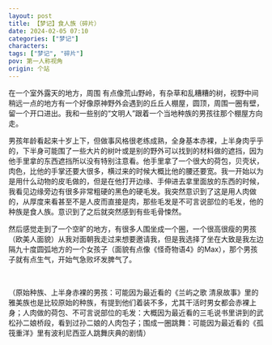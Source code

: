 ```yaml
---
layout: post
title: 【梦记】食人族（碎片）
date: 2024-02-05 07:10
categories: ["梦记"]
characters: 
tags: ["梦记", "碎片"]
pov: 第一人称视角
origin: 个站
---
```


在一个室外露天的地方，周围 有点像荒山野岭，有杂草和乱糟糟的树，视野中间稍远一点的地方有一个好像原神野外会遇到的丘丘人棚屋，圆顶，周围一圈有壁，留一个开口进出。我和一些别的“文明人”跟着一个当地种族的男孩往那个棚屋方向走。

男孩年龄看起来十岁上下，但做事风格很老练成熟，全身基本赤裸，上半身肉乎乎的，下半身可能围了一些大片的树叶或是别的野外可以找到的材料做的遮挡，因为他手里拿的东西遮挡所以没有特别注意看。他手里拿了一个很大的荷包，贝壳状，肉色，比他的手掌还要大很多，横过来的时候大概比他的腰还要宽。我一开始以为是用什么动物的皮毛做的，但是在他打开边缘、手伸进去拿里面放的东西的时候，我看见边缘旁边有很多非常粗硬的黑色的硬毛发。我突然意识到了这是用人肉做的，从厚度来看甚至不是人皮而直接是肉，那些毛发是不可言说部位的毛发，他的种族是食人族。意识到了之后就突然感到有些毛骨悚然。

然后感觉走到了一个空旷的地方，有很多人围坐成一个圈，一个很高很瘦的男孩（欧美人面貌）从我对面朝我走过来想要邀请我，但是我选择了坐在大致是我左边隔九十度圆弧地方的一个女孩子（面貌有点像《怪奇物语4》的Max），那个男孩子就有点生气，开始气急败坏发脾气了。

<br>

（原始种族、上半身赤裸的男孩：可能因为最近看的《兰屿之歌 清泉故事》里的雅美族也是比较原始的种族，有提到他们着装不多，尤其干活时男女都会赤裸上身；人肉做的荷包、不可言说部位的毛发：大概因为最近看的三毛说书里讲到的武松孙二娘桥段，看到过孙二娘的人肉包子；围成一圈跳舞：可能因为最近看的《孤筏重洋》里有波利尼西亚人跳舞庆典的剧情）

